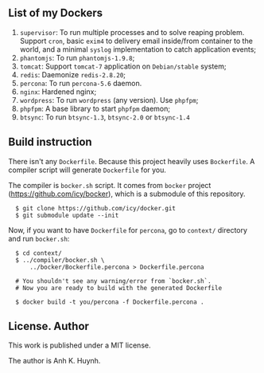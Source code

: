 ## List of my Dockers

1. `supervisor`:
    To run multiple processes and to solve reaping problem.
    Support `cron`, basic `exim4` to delivery
    email inside/from container to the world, and a minimal `syslog`
    implementation to catch application events;
1. `phantomjs`: To run `phantomjs-1.9.8`;
1. `tomcat`: Support `tomcat-7` application on `Debian/stable` system;
1. `redis`: Daemonize `redis-2.8.20`;
1. `percona`: To run `percona-5.6` daemon.
1. `nginx`: Hardened nginx;
1. `wordpress`: To run `wordpress` (any version). Use `phpfpm`;
1. `phpfpm`: A base library to start `phpfpm` daemon;
1. `btsync`: To run `btsync-1.3`, `btsync-2.0` or `btsync-1.4`

## Build instruction

There isn't any `Dockerfile`. Because this project heavily uses
`Bockerfile`. A compiler script will generate `Dockerfile` for you.

The compiler is `bocker.sh` script. It comes from `bocker` project
(https://github.com/icy/bocker), which is a submodule of this repository.

      $ git clone https://github.com/icy/docker.git
      $ git submodule update --init

Now, if you want to have `Dockerfile` for `percona`, go to `context/`
directory and run `bocker.sh`:

      $ cd context/
      $ ../compiler/bocker.sh \
          ../bocker/Bockerfile.percona > Dockerfile.percona

      # You shouldn't see any warning/error from `bocker.sh`.
      # Now you are ready to build with the generated Dockerfile

      $ docker build -t you/percona -f Dockerfile.percona .

## License. Author

This work is published under a MIT license.

The author is Anh K. Huynh.
